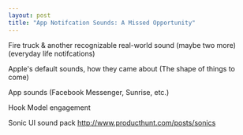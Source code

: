 ```yaml
---
layout: post
title: "App Notifcation Sounds: A Missed Opportunity"
---
```


Fire truck & another recognizable real-world sound (maybe two more) (everyday life notifcations)

Apple's default sounds, how they came about (The shape of things to come)

App sounds (Facebook Messenger, Sunrise, etc.)

Hook Model engagement

Sonic UI sound pack http://www.producthunt.com/posts/sonics